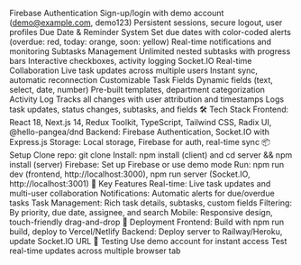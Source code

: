 Firebase Authentication
Sign-up/login with demo account (demo@example.com, demo123)
Persistent sessions, secure logout, user profiles
Due Date & Reminder System
Set due dates with color-coded alerts (overdue: red, today: orange, soon: yellow)
Real-time notifications and monitoring
Subtasks Management
Unlimited nested subtasks with progress bars
Interactive checkboxes, activity logging
Socket.IO Real-time Collaboration
Live task updates across multiple users
Instant sync, automatic reconnection
Customizable Task Fields
Dynamic fields (text, select, date, number)
Pre-built templates, department categorization
Activity Log
Tracks all changes with user attribution and timestamps
Logs task updates, status changes, subtasks, and fields
🛠 Tech Stack
Frontend: React 18, Next.js 14, Redux Toolkit, TypeScript, Tailwind CSS, Radix UI, @hello-pangea/dnd
Backend: Firebase Authentication, Socket.IO with Express.js
Storage: Local storage, Firebase for auth, real-time sync
📦 Setup
Clone repo: git clone <repository-url>
Install: npm install (client) and cd server && npm install (server)
Firebase: Set up Firebase or use demo mode
Run: npm run dev (frontend, http://localhost:3000), npm run server (Socket.IO, http://localhost:3001)
🎯 Key Features
Real-time: Live task updates and multi-user collaboration
Notifications: Automatic alerts for due/overdue tasks
Task Management: Rich task details, subtasks, custom fields
Filtering: By priority, due date, assignee, and search
Mobile: Responsive design, touch-friendly drag-and-drop
🚀 Deployment
Frontend: Build with npm run build, deploy to Vercel/Netlify
Backend: Deploy server to Railway/Heroku, update Socket.IO URL
🧪 Testing
Use demo account for instant access
Test real-time updates across multiple browser tab
